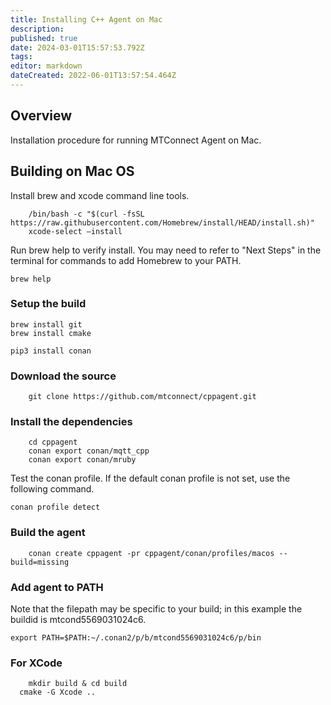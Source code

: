 ```yaml
---
title: Installing C++ Agent on Mac
description: 
published: true
date: 2024-03-01T15:57:53.792Z
tags: 
editor: markdown
dateCreated: 2022-06-01T13:57:54.464Z
---
```


## Overview

Installation procedure for running MTConnect Agent on Mac.

## Building on Mac OS

Install brew and xcode command line tools.

```
	/bin/bash -c "$(curl -fsSL https://raw.githubusercontent.com/Homebrew/install/HEAD/install.sh)"
	xcode-select —install
```

Run brew help to verify install. You may need to refer to "Next Steps" in the terminal for commands to add Homebrew to your PATH. 

```
brew help
```

### Setup the build

```
brew install git
brew install cmake

pip3 install conan
```

### Download the source

```
	git clone https://github.com/mtconnect/cppagent.git
```

### Install the dependencies

```
    cd cppagent
    conan export conan/mqtt_cpp
    conan export conan/mruby
```
Test the conan profile. If the default conan profile is not set, use the following command.
```
conan profile detect
```

### Build the agent

```
	conan create cppagent -pr cppagent/conan/profiles/macos --build=missing
```

### Add agent to PATH
Note that the filepath may be specific to your build; in this example the buildid is mtcond5569031024c6. 
```
export PATH=$PATH:~/.conan2/p/b/mtcond5569031024c6/p/bin
```
### For XCode

```   
	mkdir build & cd build
  cmake -G Xcode ..
```

